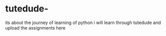 # tutedude-
its about the journey of learning of python i will learn through tutedude and upload the assignments here
